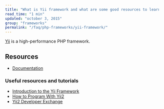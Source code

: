 ```yaml
---
title: "What is Yii framework and what are some good resources to learn it?"
read_time: "1 min"
updated: "october 3, 2015"
group: "frameworks"
permalink: "/faq/php-frameworks/yii-framework/"
---
```


[Yii](http://www.yiiframework.com/) is a high-performance PHP framework.

## Resources

* [Documentation](http://www.yiiframework.com/doc/)

### Useful resources and tutorials
* [Introduction to the Yii Framework](http://code.tutsplus.com/articles/introduction-to-the-yii-framework--cms-20948)
* [How to Program With Yii2](http://code.tutsplus.com/series/how-to-program-with-yii2)
* [Yii2 Developer Exchange](http://yii2x.com/)
